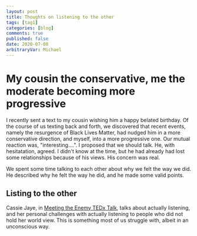 ```yaml
---
layout: post
title: Thoughts on listening to the other
tags: [tag1]
categories: [blog]
comments: true
published: false
date: 2020-07-08
arbitraryVar: Michael
---
```


# My cousin the conservative, me the moderate becoming more progressive

I recently sent a text to my cousin wishing him a happy belated birthday. Of the course of us texting back and forth, we discovered that 
recent events, namely the resurgence of Black Lives Matter, had nudged him in a more conservative direction, and myself, into a more
progressive one. Our mutual reaction was, "interesting....". I proposed that we should talk. He, with hesitatation, agreed. I didn't know at
the time, but he had already had lost some relationships because of his views. His concern was real.

We spent some time talking to each other about why we felt the way we did. He described why he felt the way he did, and he made some valid
points. 


## Listing to the other

Cassie Jaye, in [Meeting the Enemy TEDx Talk](https://www.youtube.com/watch?v=3WMuzhQXJoY), talks about actually listening, and her personal 
challenges with actually listening to people who did not hold her world view. This is something most of us struggle with, albeit in an 
unconscious way.
